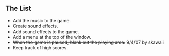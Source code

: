 ## The List ##
  * Add the music to the game.
  * Create sound effects.
  * Add sound effects to the game.
  * Add a menu at the top of the window.
  * ~~When the game is paused, blank out the playing area.~~ 9/4/07 by skawaii
  * Keep track of high scores.
